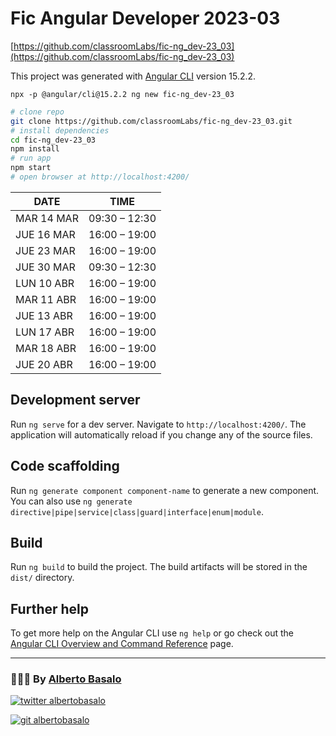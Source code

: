# Fic Angular Developer 2023-03

[https://github.com/classroomLabs/fic-ng_dev-23_03](https://github.com/classroomLabs/fic-ng_dev-23_03)

This project was generated with [Angular CLI](https://github.com/angular/angular-cli) version 15.2.2.

`npx -p @angular/cli@15.2.2 ng new fic-ng_dev-23_03`

```bash
# clone repo
git clone https://github.com/classroomLabs/fic-ng_dev-23_03.git
# install dependencies
cd fic-ng_dev-23_03
npm install
# run app
npm start
# open browser at http://localhost:4200/
```

| DATE       | TIME          |
| ---------- | ------------- |
| MAR 14 MAR | 09:30 – 12:30 |
| JUE 16 MAR | 16:00 – 19:00 |
| JUE 23 MAR | 16:00 – 19:00 |
| JUE 30 MAR | 09:30 – 12:30 |
| LUN 10 ABR | 16:00 – 19:00 |
| MAR 11 ABR | 16:00 – 19:00 |
| JUE 13 ABR | 16:00 – 19:00 |
| LUN 17 ABR | 16:00 – 19:00 |
| MAR 18 ABR | 16:00 – 19:00 |
| JUE 20 ABR | 16:00 – 19:00 |

## Development server

Run `ng serve` for a dev server. Navigate to `http://localhost:4200/`. The application will automatically reload if you change any of the source files.

## Code scaffolding

Run `ng generate component component-name` to generate a new component. You can also use `ng generate directive|pipe|service|class|guard|interface|enum|module`.

## Build

Run `ng build` to build the project. The build artifacts will be stored in the `dist/` directory.

## Further help

To get more help on the Angular CLI use `ng help` or go check out the [Angular CLI Overview and Command Reference](https://angular.io/cli) page.

---

<footer>
  <h3>🧑🏼‍💻 By <a href="https://albertobasalo.dev" target="blank">Alberto Basalo</a> </h3>
  <p>
    <a href="https://twitter.com/albertobasalo" target="blank">
      <img src="https://img.shields.io/twitter/follow/albertobasalo?logo=twitter&style=for-the-badge" alt="twitter albertobasalo" />
    </a>
  </p>
  <p>
    <a href="https://github.com/albertobasalo" target="blank">
      <img 
        src="https://img.shields.io/github/followers/albertobasalo?logo=github&label=profile albertobasalo&style=for-the-badge" alt="git albertobasalo" />
    </a>
  </p>
</footer>
